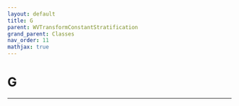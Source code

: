 ```yaml
---
layout: default
title: G
parent: WVTransformConstantStratification
grand_parent: Classes
nav_order: 11
mathjax: true
---
```


#  G




---

